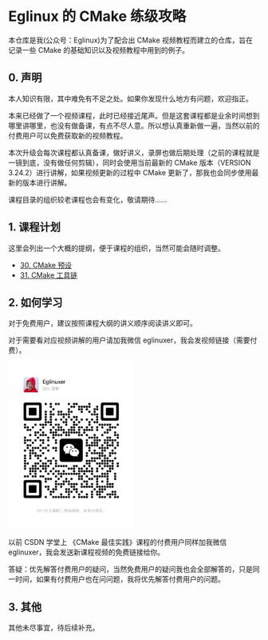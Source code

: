 # Eglinux 的 CMake 练级攻略

本仓库是我(公众号：Eglinux)为了配合出 CMake 视频教程而建立的仓库，旨在记录一些 CMake 的基础知识以及视频教程中用到的例子。

## 0. 声明
本人知识有限，其中难免有不足之处。如果你发现什么地方有问题，欢迎指正。

本来已经做了一个视频课程，此时已经接近尾声。但是这套课程都是业余时间想到哪里讲哪里，也没有做备课，有点不尽人意。所以想认真重新做一遍，当然以前的付费用户可以免费获取新的视频教程。

本次升级会每次课程都认真备课，做好讲义，录屏也做后期处理（之前的课程就是一镜到底，没有做任何剪辑），同时会使用当前最新的 CMake 版本（VERSION 3.24.2）进行讲解，如果视频更新的过程中 CMake 更新了，那我也会同步使用最新的版本进行讲解。

课程目录的组织较老课程也会有变化，敬请期待......

## 1. 课程计划

这里会列出一个大概的提纲，便于课程的组织，当然可能会随时调整。

- [30. CMake 预设](./doc/cmake_presets.md)
- [31. CMake 工具链](./doc/cmake_toolchains.md)

## 2. 如何学习

对于免费用户，建议按照课程大纲的讲义顺序阅读讲义即可。

对于需要看对应视频讲解的用户请加我微信 eglinuxer，我会发视频链接（需要付费）。

<img src="./doc/picture/eglinuxer.jpg" width="50%" height="50%">

以前 CSDN 学堂上 《CMake 最佳实践》课程的付费用户同样加我微信 eglinuxer，我会发送新课程视频的免费链接给你。

答疑：优先解答付费用户的疑问，当然免费用户的疑问我也会全部解答的，只是同一时间，如果有付费用户也在问问题，我将优先解答付费用户的问题。

## 3. 其他

其他未尽事宜，待后续补充。